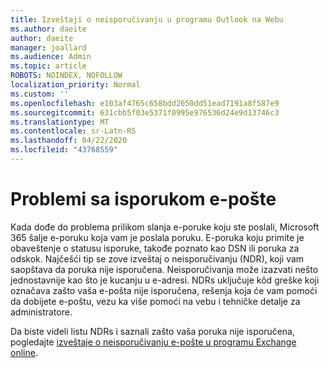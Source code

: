```yaml
---
title: Izveštaji o neisporučivanju u programu Outlook na Webu
ms.author: daeite
author: daeite
manager: joallard
ms.audience: Admin
ms.topic: article
ROBOTS: NOINDEX, NOFOLLOW
localization_priority: Normal
ms.custom: ''
ms.openlocfilehash: e103af4765c658bdd2650dd51ead7191a8f587e9
ms.sourcegitcommit: 631cbb5f03e5371f0995e976536d24e9d13746c3
ms.translationtype: MT
ms.contentlocale: sr-Latn-RS
ms.lasthandoff: 04/22/2020
ms.locfileid: "43768559"
---
```

# <a name="issues-with-email-delivery"></a>Problemi sa isporukom e-pošte

Kada dođe do problema prilikom slanja e-poruke koju ste poslali, Microsoft 365 šalje e-poruku koja vam je poslala poruku. E-poruka koju primite je obaveštenje o statusu isporuke, takođe poznato kao DSN ili poruka za odskok. Najčešći tip se zove izveštaj o neisporučivanju (NDR), koji vam saopštava da poruka nije isporučena. Neisporučivanja može izazvati nešto jednostavnije kao što je kucanju u e-adresi. NDRs uključuje kôd greške koji označava zašto vaša e-pošta nije isporučena, rešenja koja će vam pomoći da dobijete e-poštu, vezu ka više pomoći na vebu i tehničke detalje za administratore.

Da biste videli listu NDRs i saznali zašto vaša poruka nije isporučena, pogledajte [izveštaje o neisporučivanju e-pošte u programu Exchange online](https://docs.microsoft.com/exchange/mail-flow-best-practices/non-delivery-reports-in-exchange-online/non-delivery-reports-in-exchange-online).